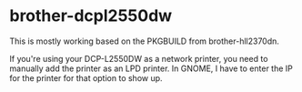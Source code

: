 # brother-dcpl2550dw

This is mostly working based on the PKGBUILD from brother-hll2370dn.

If you're using your DCP-L2550DW as a network printer, you need to manually add the printer as an LPD printer. In GNOME, I have to enter the IP for the printer for that option to show up.
